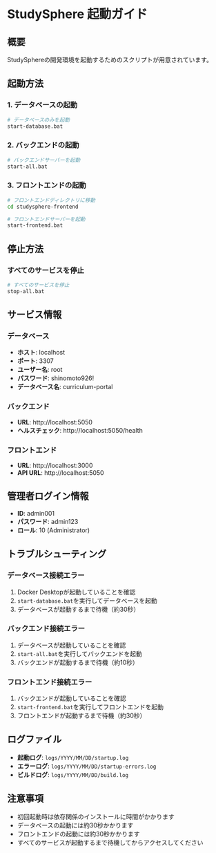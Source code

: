 # StudySphere 起動ガイド

## 概要
StudySphereの開発環境を起動するためのスクリプトが用意されています。

## 起動方法

### 1. データベースの起動
```bash
# データベースのみを起動
start-database.bat
```

### 2. バックエンドの起動
```bash
# バックエンドサーバーを起動
start-all.bat
```

### 3. フロントエンドの起動
```bash
# フロントエンドディレクトリに移動
cd studysphere-frontend

# フロントエンドサーバーを起動
start-frontend.bat
```

## 停止方法

### すべてのサービスを停止
```bash
# すべてのサービスを停止
stop-all.bat
```

## サービス情報

### データベース
- **ホスト**: localhost
- **ポート**: 3307
- **ユーザー名**: root
- **パスワード**: shinomoto926!
- **データベース名**: curriculum-portal

### バックエンド
- **URL**: http://localhost:5050
- **ヘルスチェック**: http://localhost:5050/health

### フロントエンド
- **URL**: http://localhost:3000
- **API URL**: http://localhost:5050

## 管理者ログイン情報
- **ID**: admin001
- **パスワード**: admin123
- **ロール**: 10 (Administrator)

## トラブルシューティング

### データベース接続エラー
1. Docker Desktopが起動していることを確認
2. `start-database.bat`を実行してデータベースを起動
3. データベースが起動するまで待機（約30秒）

### バックエンド接続エラー
1. データベースが起動していることを確認
2. `start-all.bat`を実行してバックエンドを起動
3. バックエンドが起動するまで待機（約10秒）

### フロントエンド接続エラー
1. バックエンドが起動していることを確認
2. `start-frontend.bat`を実行してフロントエンドを起動
3. フロントエンドが起動するまで待機（約30秒）

## ログファイル
- **起動ログ**: `logs/YYYY/MM/DD/startup.log`
- **エラーログ**: `logs/YYYY/MM/DD/startup-errors.log`
- **ビルドログ**: `logs/YYYY/MM/DD/build.log`

## 注意事項
- 初回起動時は依存関係のインストールに時間がかかります
- データベースの起動には約30秒かかります
- フロントエンドの起動には約30秒かかります
- すべてのサービスが起動するまで待機してからアクセスしてください
